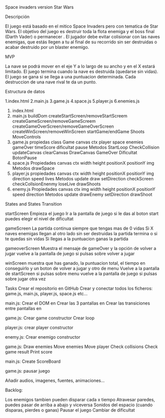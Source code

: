 Space invaders version Star Wars

Descripción

El juego está basado en el mitico Space Invaders pero con tematica de Star Wars. El objetivo del juego es destruir toda la flota enemiga y el boss final (Darth Vader) o permanecer . El jugador debe evitar colisionar con las naves enemigas, que estás llegen a tu al final de su recorrido sin ser destruidas o acabar destruido por un blaster enemigo.

MVP

La nave se podrá mover en el eje Y a lo largo de su ancho y en el X estará limitado. El juego termina cuando la nave es destruida (quedarse sin vidas). El juego se gana si se llega a una puntuacion determinada. Cada destruccion de una nave rival te da un punto.

Estructura de datos

1.index.html
2.main.js
3.game.js
4.space.js
5.player.js
6.enemies.js

1. index.html
2. main.js
   buildDom
   createStartScreen/removeStartScreem
   createGameScreen/removeGameScreem
   createGameOverScreen/removeGameOverScreen
   createWinScreen/removeWinScreen
   startGame/endGame
   Shoots
   MoveControls
3. game.js
   propiedas class Game
   canvas
   ctx
   player
   space
   enemies
   gameOver
   timeScore
   dificultat
   pause
   Metodos
   StartLoop
   CheckCollision
   updateCanvas
   clearCanvas
   DrawCanvas
   GameOver
   Dificultat
   BotonPause
4. space.js
   Propiedades
   canvas
   ctx
   width
   height
   positionX
   positionY
   img
   Metodos
   drawSpace
5. player.js
   propiedades
   canvas
   ctx
   width
   height
   positionX
   positionY
   img
   direction
   speed
   lives
   Metodos
   update
   draw
   setDirection
   checkScreen
   checkCollsionEnenmy
   loseLive
   drawShoots
6. enemy.js
   Propiedades
   canvas
   ctx
   img
   width
   height
   positionX
   positionY
   speed
   direction
   Metodos
   update
   drawEnemy
   setDirection
   drawShoot

States and States Transition

startScreen
Empieza el juego
Ir a la pantalla de juego si le das al boton start
puedes elegir el nivel de dificultat

gameScreen
La partida continua siempre que tengas mas de 0 vidas
Si X naves enemigas llegan al otro lado sin ser destruidas la partida termina o si te quedas sin vidas
Si llegas a la puntuacion ganas la partida

gameoverScreen
Muestra el mensaje de gameOver y la opción de volver a jugar
vuelve a la pantalla de juego si pulsas sobre volver a jugar

winScreen
muestra que has ganado, la puntuacion total, el tiempo en conseguirlo y un boton de volver a jugar y otro de menu
Vuelve a la pantalla de startScreen si pulsas sobre menu
vuelve a la pantalla de juego si pulsas sobre jugar otra vez

Tasks
Crear el repositorio en GitHub
Crear y conectar todos los ficheros: game.js, main.js, player.js, space.js etc...

main.js:
Crear el DOM en
Crear las 3 pantallas en
Crear las transiciones entre pantallas en

game.js:
Crear game constructor
Crear loop

player.js:
crear player constructor

enemy.js:
Crear enemigo constructor

game.js:
Draw enemies
Move enemies
Move player
Check collisions
Check game result
Print score

main.js:
Create ScoreBoard

game.js:
pausar juego

Añadir audios, imagenes, fuentes, animaciones...

Backlog:

Los enemigos tambien pueden disparar cada x tiempo
Atravesar paredes, puedes pasar de arriba a abajo y viceversa
Sonidos del espacio (cuando disparas, pierdes o ganas)
Pausar el juego
Cambiar de dificultat
